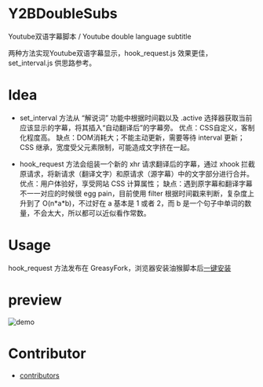 # Y2BDoubleSubs

Youtube双语字幕脚本 / Youtube double language subtitle

两种方法实现Youtube双语字幕显示，hook_request.js 效果更佳，set_interval.js 供思路参考。

# Idea

- set_interval 方法从 “解说词” 功能中根据时间戳以及 .active 选择器获取当前应该显示的字幕，将其插入“自动翻译后”的字幕旁。
优点：CSS自定义，客制化程度高。
缺点：DOM消耗大；不能主动更新，需要等待 interval 更新；CSS 继承，宽度受父元素限制，可能造成文字挤在一起。

- hook_request 方法会组装一个新的 xhr 请求翻译后的字幕，通过 xhook 拦截原请求，将新请求（翻译文字）和原请求（源字幕）中的文字部分进行合并。
优点：用户体验好，享受网站 CSS 计算属性；
缺点：遇到原字幕和翻译字幕不一一对应的时候很 egg pain，目前使用 filter 根据时间戳来判断，复杂度上升到了 O(n\*a\*b)，不过好在 a 基本是 1 或者 2，而 b 是一个句子中单词的数量，不会太大，所以都可以近似看作常数。

# Usage
hook_request 方法发布在 GreasyFork，浏览器安装油猴脚本后[一键安装](https://greasyfork.org/zh-CN/scripts/397363-youtube-double-language-subtitle-youtube-%E5%8F%8C%E8%AF%AD%E5%AD%97%E5%B9%95)

# preview
![demo](demo.png)

# Contributor
- [contributors](https://github.com/CoinkWang/Y2BDoubleSubs/graphs/contributors)

